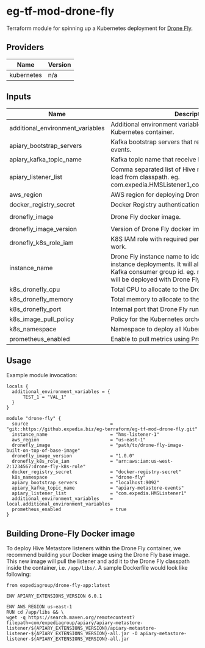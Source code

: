 # eg-tf-mod-drone-fly
Terraform module for spinning up a Kubernetes deployment for [Drone Fly](https://github.com/ExpediaGroup/drone-fly).

## Providers

| Name | Version |
|------|---------|
| kubernetes | n/a |

## Inputs

| Name | Description | Type | Default | Required |
|------|-------------|------|---------|:--------:|
| additional\_environment\_variables | Additional environment variables to be set in the Kubernetes container. | `map(any)` | `{}` | no |
| apiary\_bootstrap\_servers | Kafka bootstrap servers that receive Hive metastore events. | `string` | n/a | yes |
| apiary\_kafka\_topic\_name | Kafka topic name that receive Hive metastore events. | `string` | n/a | yes |
| apiary\_listener\_list | Comma separated list of Hive metastore listeners to load from classpath. eg. com.expedia.HMSListener1,com.expedia.HMSListener2. | `string` | `""` | no |
| aws\_region | AWS region for deploying Drone Fly. | `string` | `"us-east-1"` | no |
| docker\_registry\_secret | Docker Registry authentication K8s secret name. | `string` | n/a | yes |
| dronefly\_image | Drone Fly docker image. | `string` | `"expediagroup/drone-fly-app"` | no |
| dronefly\_image\_version | Version of Drone Fly docker image. | `string` | `"latest"` | no |
| dronefly\_k8s\_role\_iam | K8S IAM role with required permissions for listener to work. | `string` | `""` | no |
| instance\_name | Drone Fly instance name to identify resources in multi-instance deployments. It will also be used to assign Kafka consumer group id. eg. name of the listener which will be deployed with Drone Fly. | `string` | n/a | yes |
| k8s\_dronefly\_cpu | Total CPU to allocate to the Drone Fly pod. | `string` | `"500m"` | no |
| k8s\_dronefly\_memory | Total memory to allocate to the Drone Fly pod. | `string` | `"2Gi"` | no |
| k8s\_dronefly\_port | Internal port that Drone Fly runs on. | `number` | `8008` | no |
| k8s\_image\_pull\_policy | Policy for the Kubernetes orchestrator to pull images. | `string` | `"IfNotPresent"` | no |
| k8s\_namespace | Namespace to deploy all Kubernetes resources to. | `string` | `"dronefly"` | no |
| prometheus\_enabled | Enable to pull metrics using Prometheus - true or false. | `bool` | `false` | no |

## Usage

Example module invocation:

```
locals {
  additional_environment_variables = {
      TEST_1 = "VAL_1"
  }
}

module "drone-fly" {
  source                              = "git::https://github.expedia.biz/eg-terraform/eg-tf-mod-drone-fly.git"
  instance_name                       = "hms-listener-1"
  aws_region                          = "us-east-1"
  dronefly_image                      = "path/to/drone-fly-image-built-on-top-of-base-image"
  dronefly_image_version              = "1.0.0"
  dronefly_k8s_role_iam               = "arn:aws:iam:us-west-2:1234567:drone-fly-k8s-role"
  docker_registry_secret              = "docker-registry-secret"
  k8s_namespace                       = "drone-fly"
  apiary_bootstrap_servers            = "localhost:9092"
  apiary_kafka_topic_name             = "apiary-metastore-events"
  apiary_listener_list                = "com.expedia.HMSListener1"
  additional_environment_variables    = local.additional_environment_variables
  prometheus_enabled                  = true
}

```

## Building Drone-Fly Docker image

To deploy Hive Metastore listeners within the Drone Fly container, we recommend building your Docker image using the Drone Fly base image. This new image will pull the listener and add it to the Drone Fly classpath inside the container, i.e. `/app/libs/`. A sample Dockerfile would look like following:

```
from expediagroup/drone-fly-app:latest

ENV APIARY_EXTENSIONS_VERSION 6.0.1

ENV AWS_REGION us-east-1
RUN cd /app/libs && \
wget -q https://search.maven.org/remotecontent?filepath=com/expediagroup/apiary/apiary-metastore-listener/${APIARY_EXTENSIONS_VERSION}/apiary-metastore-listener-${APIARY_EXTENSIONS_VERSION}-all.jar -O apiary-metastore-listener-${APIARY_EXTENSIONS_VERSION}-all.jar
```

